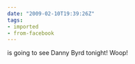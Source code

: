 ```yaml
---
date: "2009-02-10T19:39:26Z"
tags:
- imported
- from-facebook
---
```

is going to see Danny Byrd tonight! Woop!
